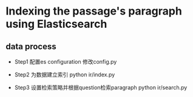 # Indexing the passage's paragraph using Elasticsearch

##  data process
- Step1 配置es configuration
修改config.py

- Step2 为数据建立索引
python ir/index.py

- Step3 设置检索策略并根据question检索paragraph
python ir/search.py

